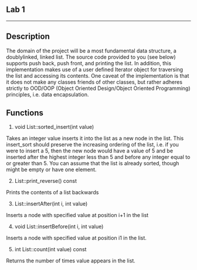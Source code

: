 Lab 1
-----
-----

Description
-----------
The domain of the project will be a most fundamental data structure, a doubly­linked, linked list.
The source code provided to you (see below) supports push back, push front, and printing the
list. In addition, this implementation makes use of a user defined Iterator object for traversing
the list and accessing its contents. One caveat of the implementation is that it does not make
any classes friends of other classes, but rather adheres strictly to OOD/OOP (Object Oriented
Design/Object Oriented Programming) principles, i.e. data encapsulation.

Functions
---------
1. void List::sorted_insert(int value) 

Takes an integer value inserts it into the list as a new node in the list. This insert_sort should preserve the increasing ordering of the list, i.e. if you were to insert a 5, then the new node would have a value of 5 and be inserted after the highest integer less than 5 and before any integer equal to or greater than 5. You can  assume that the list is already sorted, though might be empty or have one element.

2. List::print_reverse() const 

Prints the contents of a list backwards

3. List::insertAfter(int i, int value) 

Inserts a node with specified value at position i+1 in the list

4. void List::insertBefore(int i, int value) 

Inserts a node with specified value at position i­1 in the list.

5. int List::count(int value) const 

Returns the number of times value appears in the list.
